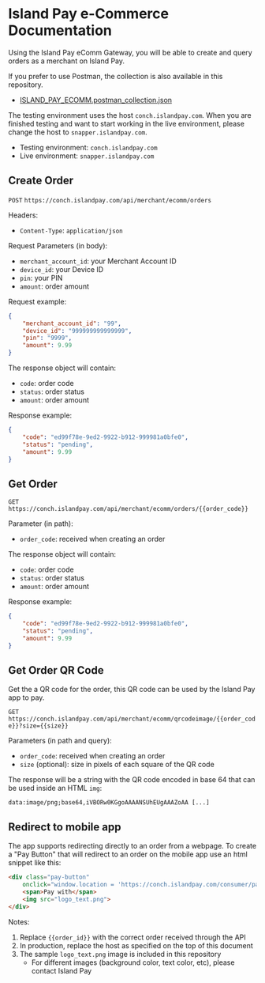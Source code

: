 # Island Pay e-Commerce Documentation

Using the Island Pay eComm Gateway, you will be able to create and query orders as a merchant on Island Pay.

If you prefer to use Postman, the collection is also available in this repository.

* [ISLAND_PAY_ECOMM.postman_collection.json](ISLAND_PAY_ECOMM.postman_collection.json)

The testing environment uses the host `conch.islandpay.com`.
When you are finished testing and want to start working in the live environment, please change the host to `snapper.islandpay.com`.

* Testing environment: `conch.islandpay.com`
* Live environment: `snapper.islandpay.com`

## Create Order

`POST` `https://conch.islandpay.com/api/merchant/ecomm/orders`

Headers:

* `Content-Type`: `application/json`

Request Parameters (in body):

* `merchant_account_id`: your Merchant Account ID
* `device_id`: your Device ID
* `pin`: your PIN
* `amount`: order amount

Request example:

```json
{
    "merchant_account_id": "99",
    "device_id": "999999999999999",
    "pin": "9999",
    "amount": 9.99
}
```

The response object will contain:

* `code`: order code
* `status`: order status
* `amount`: order amount

Response example:

```json
{
    "code": "ed99f78e-9ed2-9922-b912-999981a0bfe0",
    "status": "pending",
    "amount": 9.99
}
```

## Get Order

`GET` `https://conch.islandpay.com/api/merchant/ecomm/orders/{{order_code}}`

Parameter (in path):

* `order_code`: received when creating an order

The response object will contain:

* `code`: order code
* `status`: order status
* `amount`: order amount

Response example:

```json
{
    "code": "ed99f78e-9ed2-9922-b912-999981a0bfe0",
    "status": "pending",
    "amount": 9.99
}
```

## Get Order QR Code

Get the a QR code for the order, this QR code can be used by the Island Pay app to pay.

`GET` `https://conch.islandpay.com/api/merchant/ecomm/qrcodeimage/{{order_code}}?size={{size}}`

Parameters (in path and query):

* `order_code`: received when creating an order
* `size` (optional): size in pixels of each square of the QR code

The response will be a string with the QR code encoded in base 64 that can be used inside an HTML `img`:

```text
data:image/png;base64,iVBORw0KGgoAAAANSUhEUgAAAZoAA [...]
```

## Redirect to mobile app

The app supports redirecting directly to an order from a webpage.
To create a "Pay Button" that will redirect to an order on the mobile app use an html snippet like this:

```html
<div class="pay-button"
    onclick="window.location = 'https://conch.islandpay.com/consumer/pay?order={{order_id}}'">
    <span>Pay with</span>
    <img src="logo_text.png">
</div>
```

Notes:
1. Replace `{{order_id}}` with the correct order received through the API
2. In production, replace the host as specified on the top of this document
3. The sample `logo_text.png` image is included in this repository
   * For different images (background color, text color, etc), please contact Island Pay
